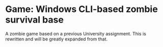 # Game: Windows CLI-based zombie survival base

A zombie game based on a previous University assignment. This is rewritten and will be greatly expanded from that.